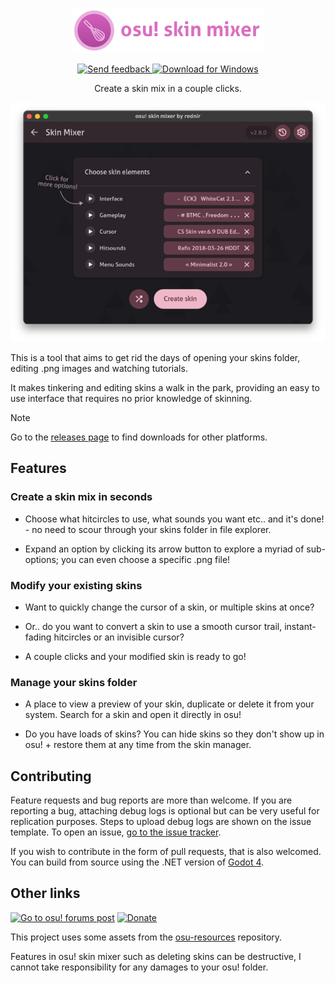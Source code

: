 <p align="center">
  <a href="#">
    <img alt="Download for Windows" src="assets/icon-text.png">
  </a>
</p>
<p align="center">
  <a href="FEEDBACK.md">
    <img alt="Send feedback" src="https://img.shields.io/badge/Send%20feedback-FF80A3?style=for-the-badge">
  </a>
  <a href="https://github.com/rednir/OsuSkinMixer/releases/latest/download/osu-skin-mixer-setup.exe">
    <img alt="Download for Windows" src="https://img.shields.io/github/downloads/rednir/osuskinmixer/total?style=for-the-badge&logo=windows&logoColor=f3f3f3&label=Download%20for%20Windows&labelColor=0178d8&color=34abfb">
  </a>
</p>
<p align="center">
  Create a skin mix in a couple clicks.
</p>
<p align="center">
  <a href="https://github.com/rednir/OsuSkinMixer/releases/latest/" height="10px">
    <img alt="Preview" src="assets/preview.png">
  </a>
</a>

This is a tool that aims to get rid the days of opening your skins folder, editing .png images and watching tutorials.

It makes tinkering and editing skins a walk in the park, providing an easy to use interface that requires no prior knowledge of skinning.

> [!NOTE]
> Go to the [releases page](https://github.com/rednir/OsuSkinMixer/releases/latest/) to find downloads for other platforms.

## Features

### Create a skin mix in seconds
 
- Choose what hitcircles to use, what sounds you want etc.. and it's done! - no need to scour through your skins folder in file explorer.

- Expand an option by clicking its arrow button to explore a myriad of sub-options; you can even choose a specific .png file!

### Modify your existing skins

- Want to quickly change the cursor of a skin, or multiple skins at once?

- Or.. do you want to convert a skin to use a smooth cursor trail, instant-fading hitcircles or an invisible cursor?

- A couple clicks and your modified skin is ready to go!

### Manage your skins folder

- A place to view a preview of your skin, duplicate or delete it from your system. Search for a skin and open it directly in osu!

- Do you have loads of skins? You can hide skins so they don't show up in osu! + restore them at any time from the skin manager.


## Contributing

Feature requests and bug reports are more than welcome. If you are reporting a bug, attaching debug logs is optional but can be very useful for replication purposes. Steps to upload debug logs are shown on the issue template. To open an issue, [go to the issue tracker](https://github.com/rednir/OsuSkinMixer/issues).

If you wish to contribute in the form of pull requests, that is also welcomed. You can build from source using the .NET version of [Godot 4](https://godotengine.org/).


## Other links

[![Go to osu! forums post](https://img.shields.io/badge/osu!%20forums-FF66AA?style=for-the-badge&logo=osu&logoColor=f3f3f3)](https://osu.ppy.sh/community/forums/topics/1458320?n=1)
[![Donate](https://img.shields.io/badge/Donate-4CAF50?style=for-the-badge)](https://github.com/rednir/rednir/blob/master/DONATE.md)

This project uses some assets from the [osu-resources](https://github.com/ppy/osu-resources) repository.

Features in osu! skin mixer such as deleting skins can be destructive, I cannot take responsibility for any damages to your osu! folder.
